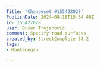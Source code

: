```yaml
---
Title: 'Changeset #155422028'
PublishDate: 2024-08-18T15:54:48Z
id: 155422028
user: Dušan Trojanović
comment: Specify road surfaces
created_by: StreetComplete 58.2
tags:
- Montenegro

---
```

